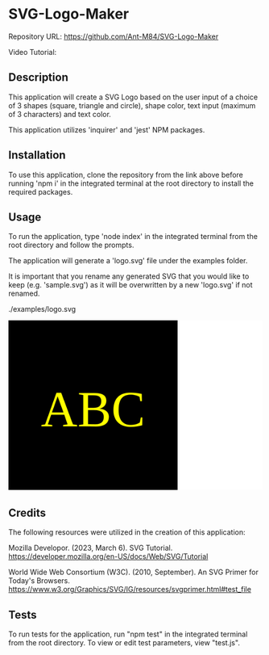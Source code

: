 # SVG-Logo-Maker

Repository URL: https://github.com/Ant-M84/SVG-Logo-Maker

Video Tutorial:

## Description

This application will create a SVG Logo based on the user input of a choice of 3 shapes (square, triangle and circle), shape color, text input (maximum of 3 characters) and text color.

This application utilizes 'inquirer' and 'jest' NPM packages.

## Installation

To use this application, clone the repository from the link above before running 'npm i' in the integrated terminal at the root directory to install the required packages.

## Usage

To run the application, type 'node index' in the integrated terminal from the root directory and follow the prompts.

The application will generate a 'logo.svg' file under the examples folder.

It is important that you rename any generated SVG that you would like to keep (e.g. 'sample.svg') as it will be overwritten by a new 'logo.svg' if not renamed.

./examples/logo.svg

![Example of generated SVG in the shape of a black square containing yellow text "ABC"](./examples/logo.svg)

## Credits

The following resources were utilized in the creation of this application:

Mozilla Developor. (2023, March 6). SVG Tutorial.
https://developer.mozilla.org/en-US/docs/Web/SVG/Tutorial

World Wide Web Consortium (W3C). (2010, September). An SVG Primer for Today's Browsers.
https://www.w3.org/Graphics/SVG/IG/resources/svgprimer.html#test_file

## Tests

To run tests for the application, run "npm test" in the integrated terminal from the root directory. To view or edit test parameters, view "test.js".

